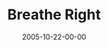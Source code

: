 ---
layout: message
category: message
series: "Room To Breathe"
title: "Breathe Right"
date: 2005-10-22-00-00
message_id: 97
audio: "http://s3.amazonaws.com/crossroads-media/media/legacy/mp3/Room_To_Breathe_03_10-23-05_Breathe_Right.mp3"
audio-duration: "37:57"
explicit: "N"
---